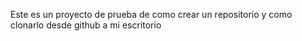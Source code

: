 Este es un proyecto de prueba de como crear un repositorio y como clonarlo desde github a mi escritorio